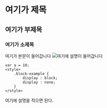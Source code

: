# 여기가 제목
## 여기가 부제목
### 여기가 소제목 

여기가 본문이 들어갑니다
![여기에 설명이 들어갑니다](https://ibb.co/nNnUoJ)

```
var a = 10;
<style>
	.block-example {
		display : block;
		display : none;
	}
</style>
```

여기에 설명을 적으면 된다.

